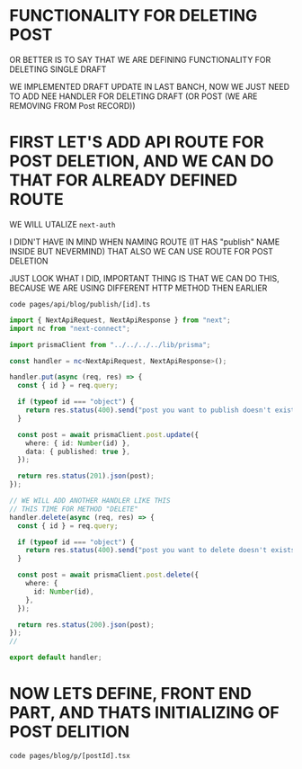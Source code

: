 # FUNCTIONALITY FOR DELETING POST

OR BETTER IS TO SAY THAT WE ARE DEFINING FUNCTIONALITY FOR DELETING SINGLE DRAFT

WE IMPLEMENTED DRAFT UPDATE IN LAST BANCH, NOW WE JUST NEED TO ADD NEE HANDLER FOR DELETING DRAFT (OR POST (WE ARE REMOVING FROM Post RECORD))

# FIRST LET'S ADD API ROUTE FOR POST DELETION, AND WE CAN DO THAT FOR ALREADY DEFINED ROUTE

WE WILL UTALIZE `next-auth`

I DIDN'T HAVE IN MIND WHEN NAMING ROUTE (IT HAS "publish" NAME INSIDE BUT NEVERMIND) THAT ALSO WE CAN USE ROUTE FOR POST DELETION

JUST LOOK WHAT I DID, IMPORTANT THING IS THAT WE CAN DO THIS, BECAUSE WE ARE USING DIFFERENT HTTP METHOD THEN EARLIER

```
code pages/api/blog/publish/[id].ts
```

```ts
import { NextApiRequest, NextApiResponse } from "next";
import nc from "next-connect";

import prismaClient from "../../../../lib/prisma";

const handler = nc<NextApiRequest, NextApiResponse>();

handler.put(async (req, res) => {
  const { id } = req.query;

  if (typeof id === "object") {
    return res.status(400).send("post you want to publish doesn't exists");
  }

  const post = await prismaClient.post.update({
    where: { id: Number(id) },
    data: { published: true },
  });

  return res.status(201).json(post);
});

// WE WILL ADD ANOTHER HANDLER LIKE THIS
// THIS TIME FOR METHOD "DELETE"
handler.delete(async (req, res) => {
  const { id } = req.query;

  if (typeof id === "object") {
    return res.status(400).send("post you want to delete doesn't exists");
  }

  const post = await prismaClient.post.delete({
    where: {
      id: Number(id),
    },
  });

  return res.status(200).json(post);
});
//

export default handler;

```

# NOW LETS DEFINE, FRONT END PART, AND THATS INITIALIZING OF POST DELITION

```
code pages/blog/p/[postId].tsx
```

```tsx

```






